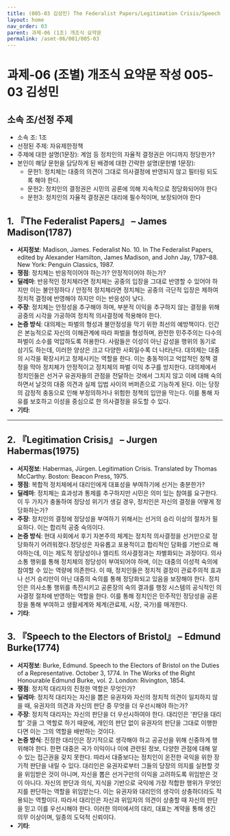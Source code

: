```yaml
---
title: (005-03 김성민) The Federalist Papers/Legitimation Crisis/Speech to Electors
layout: home
nav_order: 03
parent: 과제-06 (1조) 개조식 요약문
permalink: /asmt-06/001/005-03
---
```


# 과제-06 (조별) 개조식 요약문 작성 005-03 김성민

## 소속 조/선정 주제

- 소속 조: 1조
- 선정된 주제: 자유제한정책
- 주제에 대한 설명(1문장): 계엄 등 정치인의 자율적 결정권은 어디까지 정당한가?
- 본인이 해당 문헌을 담당하게 된 배경에 대한 간략한 설명(문헌별 1문장): 
  - 문헌1: 정치체는 대중의 의견이 그대로 의사결정에 반영되지 않고 필터링 되도록 해야 한다.
  - 문헌2: 정치인의 결정권은 시민의 공론에 의해 지속적으로 정당화되어야 한다
  - 문헌3: 정치인의 자율적 결정권은 대리에 필수적이며, 보장되어야 한다

## 1. 『The Federalist Papers』 – James Madison(1787)

- **서지정보**: Madison, James. Federalist No. 10. In The Federalist Papers, edited by Alexander Hamilton, James Madison, and John Jay, 1787–88. New York: Penguin Classics, 1987.
- **쟁점**: 정치체는 반응적이어야 하는가? 안정적이어야 하는가? 
- **딜레마**: 반응적인 정치체라면 정치체는 공중의 입장을 그대로 반영할 수 있어야 하지만 이는 불안정하다 / 안정적 정치체라면 정치체는 공중의 극단적 입장은 제하여 정치적 결정에 반영해야 하지만 이는 반응성이 낮다.
- **주장**: 정치체는 안정성을 추구해야 하며, 부분적 이익을 추구하지 않는 결정을 위해 공중의 시각을 가공하여 정치적 의사결정에 적용해야 한다.
- **논증 방식**: 대의제는 파벌의 형성과 불안정성을 막기 위한 최선의 예방책이다. 인간은 본능적으로 자신의 이해관계에 따라 파벌을 형성하며, 완전한 민주주의는 다수의 파벌이 소수를 억압하도록 허용한다. 사람들은 이성이 아닌 감성을 행위의 동기로 삼기도 하는데, 이러한 양상은 크고 다양한 사회일수록 더 나타난다. 대의제는 대중의 시각을 확장시키고 정제시키는 역할을 한다. 이는 충동적이고 억압적인 정책 결정을 막아 정치체가 안정적이고 정치체의 파벌 이익 추구를 방지한다. 대의제에서 정치인들은 선거구 유권자들의 관점을 전달하는 것에서 그치지 않고 이에 대해 숙의하면서 날것의 대중 의견과 실제 입법 사이의 버퍼존으로 기능하게 된다. 이는 당장의 감정적 충동으로 인해 부정의하거나 위험한 정책의 입안을 막는다. 이를 통해 자유를 보호하고 이성을 중심으로 한 의사결정을 유도할 수 있다.
- **기타**: 

---

## 2. 『Legitimation Crisis』 – Jurgen Habermas(1975)

- **서지정보**: Habermas, Jürgen. Legitimation Crisis. Translated by Thomas McCarthy. Boston: Beacon Press, 1975.
- **쟁점**: 복합적 정치체에서 대리인에게 대표성을 부여하기에 선거는 충분한가?
- **딜레마**: 정치체는 효과성과 통제를 추구하지만 시민은 의미 있는 참여를 요구한다. 이 두 가지가 충돌하여 정당성 위기가 생길 경우, 정치인은 자신의 결정을 어떻게 정당화하는가?
- **주장**: 정치인의 결정에 정당성을 부여하기 위해서는 선거의 승리 이상의 절차가 필요하다. 이는 합리적 공중 숙의이다.
- **논증 방식**: 현대 사회에서 후기 자본주의 체계는 정치적 의사결정을 선거만으로 정당화하기 어려워졌다.정당성은 자유롭고 포용적이고 합리적인 담화를 기반으로 해야하는데, 이는 제도적 정당성이나 엘리트 의사결정과는 차별화되는 과정이다. 의사소통 행위를 통해 정치체의 정당성이 부여되어야 하며, 이는 대중의 이성적 숙의에 참여할 수 있는 역량에 의존한다.
이 때, 정치인들은 정치적 결정이 관료주의적 효과나 선거 승리만이 아닌 대중의 숙의를 통해 정당화되고 있음을 보장해야 한다. 정치인은 의사소통 행위를 촉진시키고 공론장의 숙의 결과를 행정 시스템의 공식적인 의사결정 절차에 반영하는 역할을 한다. 이를 통해 정치인은 민주적인 정당성을 공론장을 통해 부여하고 생활세계와 체계(관료제, 시장, 국가)를 매개한다. 
- **기타**: 

## 3. 『Speech to the Electors of Bristol』 – Edmund Burke(1774)

- **서지정보**: Burke, Edmund. Speech to the Electors of Bristol on the Duties of a Representative. October 3, 1774. In The Works of the Right Honourable Edmund Burke, vol. 2. London: Rivington, 1854.
- **쟁점**: 정치적 대리자의 진정한 역할은 무엇인가?
- **딜레마**: 정치적 대리자는 자신을 뽑은 유권자와 자신의 정치적 의견이 일치하지 않을 때, 유권자의 의견과 자신의 판단 중 무엇을 더 우선시해야 하는가?
- **주장**:  정치적 대리자는 자신의 판단을 더 우선시하여야 한다. 대리인은 '판단을 대리할' 것을 그 역할로 하기 때문에, 개인의 판단 없이 유권자의 판단을 그대로 이행한다면 이는 그의 역할을 배반하는 것이다.
- **논증 방식**: 진정한 대리인은 장기적으로 생각해야 하고 공공선을 위해 신중하게 행위해야 한다. 한편 대중은 국가 이익이나 이에 관련된 정보, 다양한 관점에 대해 알 수 있는 접근권을 갖지 못한다. 따라서 대중보다는 정치인이 온전한 국익을 위한 장기적 판단을 내릴 수 있다. 대리인은 유권자로부터 그들의 당장의 의지를 실현할 것을 위임받은 것이 아니며, 자신을 뽑은 선거구만의 이익을 고려하도록 위임받은 것이 아니다. 자신의 판단과 의식, 지식을 기반으로 국익에 가장 적합한 행위가 무엇인지를 판단하는 역할을 위임받는다. 이는 유권자와 대리인의 생각이 상충하더라도 적용되는 역할이다. 따라서 대리인은 자신과 위임자의 의견이 상충할 때 자신의 판단을 믿고 이를 우선시해야 한다. 이러한 의미에서의 대리, 대표는 계약을 통해 생긴 의무 이상이며, 일종의 도덕적 신뢰이다. 
- **기타**: 